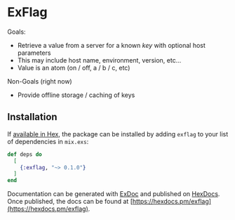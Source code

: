 # ExFlag

Goals:
* Retrieve a value from a server for a known _key_ with optional host parameters
 * This may include host name, environment, version, etc...
* Value is an atom (on / off, a / b / c, etc)

Non-Goals (right now)
* Provide offline storage / caching of keys

## Installation

If [available in Hex](https://hex.pm/docs/publish), the package can be installed
by adding `exflag` to your list of dependencies in `mix.exs`:

```elixir
def deps do
  [
    {:exflag, "~> 0.1.0"}
  ]
end
```

Documentation can be generated with [ExDoc](https://github.com/elixir-lang/ex_doc)
and published on [HexDocs](https://hexdocs.pm). Once published, the docs can
be found at [https://hexdocs.pm/exflag](https://hexdocs.pm/exflag).
